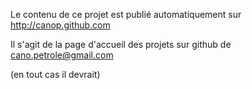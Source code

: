 Le contenu de ce projet est publié automatiquement sur http://canop.github.com

Il s'agit de la page d'accueil des projets sur github de cano.petrole@gmail.com

(en tout cas il devrait)
